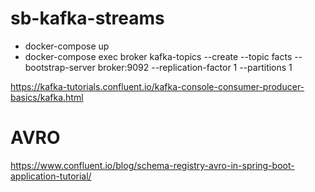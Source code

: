 # sb-kafka-streams
- docker-compose up 
- docker-compose exec broker kafka-topics --create --topic facts --bootstrap-server broker:9092 --replication-factor 1 --partitions 1

https://kafka-tutorials.confluent.io/kafka-console-consumer-producer-basics/kafka.html

# AVRO
https://www.confluent.io/blog/schema-registry-avro-in-spring-boot-application-tutorial/
